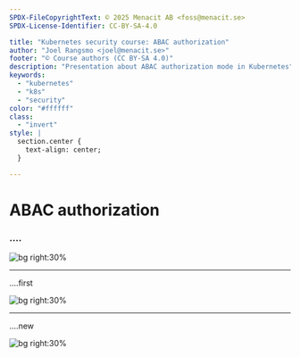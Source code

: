 ```yaml
---
SPDX-FileCopyrightText: © 2025 Menacit AB <foss@menacit.se>
SPDX-License-Identifier: CC-BY-SA-4.0

title: "Kubernetes security course: ABAC authorization"
author: "Joel Rangsmo <joel@menacit.se>"
footer: "© Course authors (CC BY-SA 4.0)"
description: "Presentation about ABAC authorization mode in Kubernetes"
keywords:
  - "kubernetes"
  - "k8s"
  - "security"
color: "#ffffff"
class:
  - "invert"
style: |
  section.center {
    text-align: center;
  }

---
```

<!-- _footer: "%ATTRIBUTION_PREFIX% Wolfgang Stief (CC0 1.0)" -->
# ABAC authorization
### ....

![bg right:30%](images/locked_computer.jpg)

<!--
-->

---
<!-- _footer: "%ATTRIBUTION_PREFIX% Wolfgang Stief (CC0 1.0)" -->
....first

![bg right:30%](images/locked_computer.jpg)

<!--
-->

---
<!-- _footer: "%ATTRIBUTION_PREFIX% " -->
....new

![bg right:30%](images/.jpg)

<!--
-->
